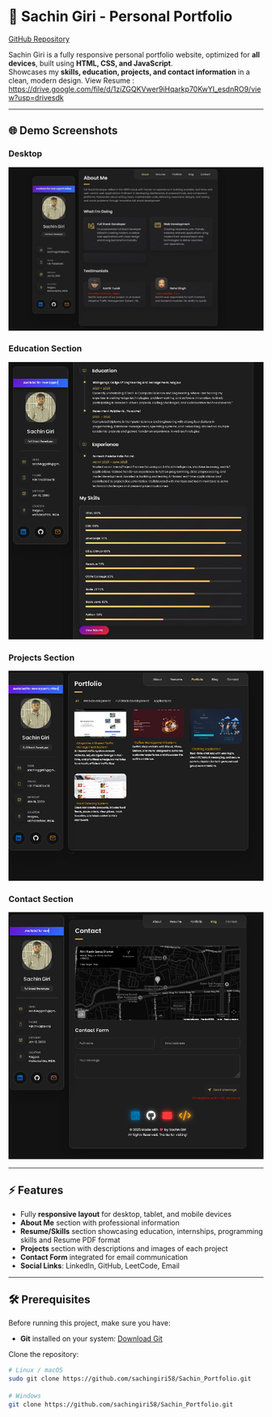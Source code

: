 # 💼 Sachin Giri - Personal Portfolio

[GitHub Repository](https://github.com/sachingiri58/Sachin_Portfolio)

 Sachin Giri is a fully responsive personal portfolio website, optimized for **all devices**, built using **HTML, CSS, and JavaScript**.  
Showcases my **skills, education, projects, and contact information** in a clean, modern design.
View Resume : https://drive.google.com/file/d/1ziZGQKVwer9iHqarkp70KwYI_esdnRO9/view?usp=drivesdk

---

## 🌐 Demo Screenshots

### Desktop
![Desktop Demo](./website-demo-image/frist-page.jpg "Desktop Demo")

### Education Section
![Education Demo](./website-demo-image/education.png "Education Demo")

### Projects Section
![Projects Demo](./website-demo-image/project.png "Projects Demo")

### Contact Section
![Contact Demo](./website-demo-image/contact.png "Contact Demo")

---

## ⚡ Features

- Fully **responsive layout** for desktop, tablet, and mobile devices  
- **About Me** section with professional information  
- **Resume/Skills** section showcasing education, internships, programming skills and Resume PDF format  
- **Projects** section with descriptions and images of each project  
- **Contact Form** integrated for email communication  
- **Social Links**: LinkedIn, GitHub, LeetCode, Email  

---

## 🛠️ Prerequisites

Before running this project, make sure you have:

- **Git** installed on your system: [Download Git](https://git-scm.com/downloads)  

Clone the repository:

```bash
# Linux / macOS
sudo git clone https://github.com/sachingiri58/Sachin_Portfolio.git

# Windows
git clone https://github.com/sachingiri58/Sachin_Portfolio.git
